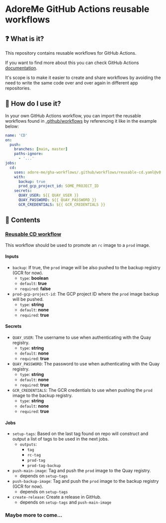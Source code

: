 # AdoreMe GitHub Actions reusable workflows

## ❓ What is it?
This repository contains reusable workflows for GitHub Actions. 

If you want to find more about this you can check GitHub Actions [documentation](https://docs.github.com/en/actions/learn-github-actions/reusing-workflows).

It's scope is to make it easier to create and share workflows by avoiding the need to write the same code over and over again in different app repositories.

## 🔧 How do I use it?
In your own GitHub Actions workflow, you can import the reusable workflows found in [.github/workflows](.github/workflows) by referencing it like in the example below:
```yaml
name: 'CD'
on:
  push:
    branches: [main, master]
    paths-ignore:
      - '...'
jobs:
  cd:
    uses: adore-me/gha-workflows/.github/workflows/reusable-cd.yaml@v0.0.22 # <-- Import the reusable workflow
    with:
      backup: true
      prod_gcp_project_id: SOME_PROJECT_ID
    secrets:
      QUAY_USER: ${{ QUAY_USER }}
      QUAY_PASSWORD: ${{ QUAY_PASSWORD }}
      GCR_CREDENTIALS: ${{ GCR_CREDENTIALS }}
```

## 📖 Contents

### [Reusable CD workflow](.github/workflows/reusable-cd.yaml)

This workflow should be used to promote an `rc` image to a `prod` image. 

#### Inputs
- `backup`: If true, the `prod` image will be also pushed to the backup registry (GCR for now).
  - `type`: **boolean**
  - `default`: **true**
  - `required`: **false**
- `prod-gcp-project-id`: The GCP project ID where the `prod` image backup will be pushed.
  - `type`: **string**
  - `default`: **none**
  - `required`: **true**
#### Secrets
- `QUAY_USER`: The username to use when authenticating with the Quay registry.
  - `type`: **string**
  - `default`: **none**
  - `required`: **true**
- `QUAY_PASSWORD`: The password to use when authenticating with the Quay registry.
  - `type`: **string**
  - `default`: **none**
  - `required`: **true**
- `GCR_CREDENTIALS`: The GCR credentials to use when pushing the `prod` image to the backup registry.
  - `type`: **string**
  - `default`: **none**
  - `required`: **true**
#### Jobs
- `setup-tags`: Based on the last tag found on repo will construct and output a list of tags to be used in the next jobs.
  - `outputs`:
    - `tag`
    - `rc-tag`
    - `prod-tag`
    - `prod-tag-backup`
- `push-main-image`: Tag and push the `prod` image to the Quay registry.
  - depends on `setup-tags`
- `push-backup-image`: Tag and push the `prod` image to the backup registry (GCR for now).
  - depends on `setup-tags`
- `create-release`: Create a release in GitHub.
  - depends on `setup-tags` and `push-main-image`

### Maybe more to come...
